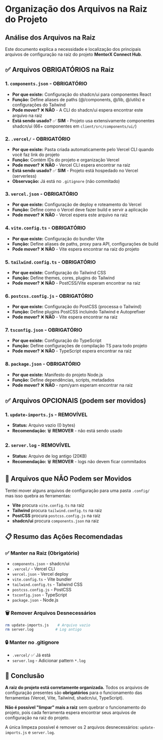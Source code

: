 # Organização dos Arquivos na Raiz do Projeto

## Análise dos Arquivos na Raiz

Este documento explica a necessidade e localização dos principais arquivos de configuração na raiz do projeto **MentorX Connect Hub**.

## ✅ Arquivos OBRIGATÓRIOS na Raiz

### 1. `components.json` - **OBRIGATÓRIO**
- **Por que existe:** Configuração do shadcn/ui para componentes React
- **Função:** Define aliases de paths (@/components, @/lib, @/utils) e configurações do Tailwind
- **Pode mover?** ❌ **NÃO** - A CLI do shadcn/ui espera encontrar este arquivo na raiz
- **Está sendo usado?** ✅ **SIM** - Projeto usa extensivamente componentes shadcn/ui (66+ componentes em `client/src/components/ui/`)

### 2. `.vercel/` - **OBRIGATÓRIO**
- **Por que existe:** Pasta criada automaticamente pelo Vercel CLI quando você faz link do projeto
- **Função:** Contém IDs do projeto e organização Vercel
- **Pode mover?** ❌ **NÃO** - Vercel CLI espera encontrar na raiz
- **Está sendo usado?** ✅ **SIM** - Projeto está hospedado no Vercel (serverless)
- **Observação:** Já está no `.gitignore` (não commitado)

### 3. `vercel.json` - **OBRIGATÓRIO**
- **Por que existe:** Configuração de deploy e roteamento do Vercel
- **Função:** Define como o Vercel deve fazer build e servir a aplicação
- **Pode mover?** ❌ **NÃO** - Vercel espera este arquivo na raiz

### 4. `vite.config.ts` - **OBRIGATÓRIO**
- **Por que existe:** Configuração do bundler Vite
- **Função:** Define aliases de paths, proxy para API, configurações de build
- **Pode mover?** ❌ **NÃO** - Vite espera encontrar na raiz do projeto

### 5. `tailwind.config.ts` - **OBRIGATÓRIO**
- **Por que existe:** Configuração do Tailwind CSS
- **Função:** Define themes, cores, plugins do Tailwind
- **Pode mover?** ❌ **NÃO** - PostCSS/Vite esperam encontrar na raiz

### 6. `postcss.config.js` - **OBRIGATÓRIO**
- **Por que existe:** Configuração do PostCSS (processa o Tailwind)
- **Função:** Define plugins PostCSS incluindo Tailwind e Autoprefixer
- **Pode mover?** ❌ **NÃO** - Vite espera encontrar na raiz

### 7. `tsconfig.json` - **OBRIGATÓRIO**
- **Por que existe:** Configuração do TypeScript
- **Função:** Define configurações de compilação TS para todo projeto
- **Pode mover?** ❌ **NÃO** - TypeScript espera encontrar na raiz

### 8. `package.json` - **OBRIGATÓRIO**
- **Por que existe:** Manifesto do projeto Node.js
- **Função:** Define dependências, scripts, metadados
- **Pode mover?** ❌ **NÃO** - npm/yarn esperam encontrar na raiz

## ✅ Arquivos OPCIONAIS (podem ser movidos)

### 1. `update-imports.js` - **REMOVÍVEL**
- **Status:** Arquivo vazio (0 bytes)
- **Recomendação:** 🗑️ **REMOVER** - não está sendo usado

### 2. `server.log` - **REMOVÍVEL**
- **Status:** Arquivo de log antigo (20KB)
- **Recomendação:** 🗑️ **REMOVER** - logs não devem ficar commitados

## 🚫 Arquivos que NÃO Podem ser Movidos

Tentei mover alguns arquivos de configuração para uma pasta `.config/` mas isso quebra as ferramentas:

- **Vite** procura `vite.config.ts` na raiz
- **Tailwind** procura `tailwind.config.ts` na raiz
- **PostCSS** procura `postcss.config.js` na raiz
- **shadcn/ui** procura `components.json` na raiz

## 📋 Resumo das Ações Recomendadas

### ✅ Manter na Raiz (Obrigatório)
- `components.json` - shadcn/ui
- `.vercel/` - Vercel CLI
- `vercel.json` - Vercel deploy
- `vite.config.ts` - Vite bundler
- `tailwind.config.ts` - Tailwind CSS
- `postcss.config.js` - PostCSS
- `tsconfig.json` - TypeScript
- `package.json` - Node.js

### 🗑️ Remover Arquivos Desnecessários
```bash
rm update-imports.js    # Arquivo vazio
rm server.log          # Log antigo
```

### 🔒 Manter no .gitignore
- `.vercel/` ✅ Já está
- `server.log` - Adicionar pattern `*.log`

## 🎯 Conclusão

**A raiz do projeto está corretamente organizada.** Todos os arquivos de configuração presentes são **obrigatórios** para o funcionamento das ferramentas (Vercel, Vite, Tailwind, shadcn/ui, TypeScript).

**Não é possível "limpar" mais a raiz** sem quebrar o funcionamento do projeto, pois cada ferramenta espera encontrar seus arquivos de configuração na raiz do projeto.

A única limpeza possível é remover os 2 arquivos desnecessários: `update-imports.js` e `server.log`.